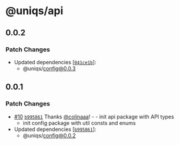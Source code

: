 # @uniqs/api

## 0.0.2

### Patch Changes

- Updated dependencies [[`041ce1b`](https://github.com/colinaaa/UniqueMono/commit/041ce1bf40e073f5c239cc1693e5c985b87b60fd)]:
  - @uniqs/config@0.0.3

## 0.0.1

### Patch Changes

- [#10](https://github.com/colinaaa/UniqueMono/pull/10) [`b995861`](https://github.com/colinaaa/UniqueMono/commit/b9958616261616d0877109ceca725ec5f4353f23) Thanks [@colinaaa](https://github.com/colinaaa)! - - init api package with API types
  - init config package with util consts and enums
- Updated dependencies [[`b995861`](https://github.com/colinaaa/UniqueMono/commit/b9958616261616d0877109ceca725ec5f4353f23)]:
  - @uniqs/config@0.0.2
